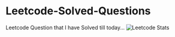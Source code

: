 # Leetcode-Solved-Questions
Leetcode Question that I have Solved till today...
![Leetcode Stats](https://leetcard.jacoblin.cool/sudhircode02?ext=heatmap)
